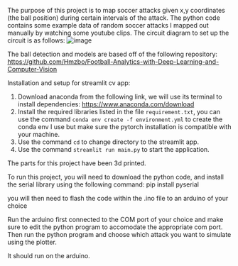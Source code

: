 The purpose of this project is to map soccer attacks given x,y coordinates (the ball position) during certain intervals of the attack.
The python code contains some example data of random soccer attacks I mapped out manually by watching some youtube clips.
The circuit diagram to set up the circuit is as follows:
![image](https://github.com/user-attachments/assets/ee3f90b1-c60c-4abf-8a60-414a2da5ed3f)

The ball detection and models are based off of the following repository:
https://github.com/Hmzbo/Football-Analytics-with-Deep-Learning-and-Computer-Vision


Installation and setup for streamlit cv app:
1. Download anaconda from the following link, we will use its terminal to install dependencies: https://www.anaconda.com/download
2. Install the required libraries listed in the file `requirement.txt`, you can use the command `conda env create -f environment.yml` to create the conda env I use but make sure the pytorch installation is compatible with your machine.
3. Use the command `cd` to change directory to the streamlit app.
4. Use the command `streamlit run main.py` to start the application.

The parts for this project have been 3d printed.

To run this project, you will need to download the python code, and install the serial library using the following command:
pip install pyserial

you will then need to flash the code within the .ino file to an arduino of your choice

Run the arduino first connected to the COM port of your choice and make sure to edit the python program to accomodate the appropriate com port.
Then run the python program and choose which attack you want to simulate using the plotter.

It should run on the arduino.
